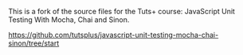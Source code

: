 This is a fork of the source files for the Tuts+ course: JavaScript Unit Testing With Mocha, Chai and Sinon. 

https://github.com/tutsplus/javascript-unit-testing-mocha-chai-sinon/tree/start

